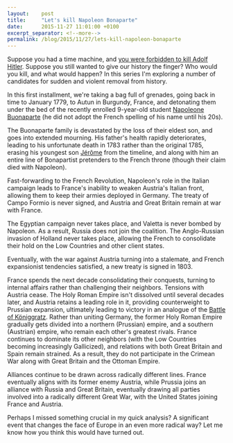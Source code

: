 ```yaml
---
layout:    post
title:     "Let's kill Napoleon Bonaparte"
date:      2015-11-27 11:01:00 +0100
excerpt_separator: <!--more-->
permalink: /blog/2015/11/27/lets-kill-napoleon-bonaparte
---
```


Suppose you had a time machine, and [you were forbidden to kill Adolf Hitler](/2015/11/27/lets-not-kill-hitler.html). Suppose you still wanted to give our history the finger? Who would you kill, and what would happen? In this series I'm exploring a number of candidates for sudden and violent removal from history. 

<!--more-->
In this first installment, we're taking a bag full of grenades, going back in time to January 1779, to Autun in Burgundy, France, and detonating them under the bed of the recently enrolled 9-year-old student [Napoleone Buonaparte](https://en.wikipedia.org/wiki/Napoleon) (he did not adopt the French spelling of his name until his 20s).


The Buonaparte family is devastated by the loss of their eldest son, and goes into extended mourning. His father's health rapidly deteriorates, leading to his unfortunate death in 1783 rather than the original 1785, erasing his youngest son [J&eacute;r&ocirc;me](https://en.wikipedia.org/wiki/J%C3%A9r%C3%B4me_Bonaparte) from the timeline, and along with him an entire line of Bonapartist pretenders to the French throne (though their claim died with Napoleon).


Fast-forwarding to the French Revolution, Napoleon's role in the Italian campaign leads to France's inability to weaken Austria's Italian front, allowing them to keep their armies deployed in Germany. The treaty of Campo Formio is never signed, and Austria and Great Britain remain at war with France.

The Egyptian campaign never takes place, and Valetta is never bombed by Napoleon. As a result, Russia does not join the coalition. The Anglo-Russian invasion of Holland never takes place, allowing the French to consolidate their hold on the Low Countries and other client states.

Eventually, with the war against Austria turning into a stalemate, and French expansionist tendencies satisfied, a new treaty is signed in 1803.


France spends the next decade consolidating their conquests, turning to internal affairs rather than challenging their neighbors. Tensions with Austria cease. The Holy Roman Empire isn't dissolved until several decades later, and Austria retains a leading role in it, providing counterweight to Prussian expansion, ultimately leading to victory in an analogue of the [Battle of K&ouml;niggratz](https://en.wikipedia.org/wiki/Battle_of_K%C3%B6niggr%C3%A4tz). Rather than uniting Germany, the former Holy Roman Empire gradually gets divided into a northern (Prussian) empire, and a southern (Austrian) empire, who remain each other's greatest rivals. France continues to dominate its other neighbors (with the Low Countries becoming increasingly Gallicized), and relations with both Great Britain and Spain remain strained. As a result, they do not participate in the Crimean War along with Great Britain and the Ottoman Empire.

Alliances continue to be drawn across radically different lines. France eventually aligns with its former enemy Austria, while Prussia joins an alliance with Russia and Great Britain, eventually drawing all parties involved into a radically different Great War, with the United States joining France and Austria.


Perhaps I missed something crucial in my quick analysis? A significant event that changes the face of Europe in an even more radical way? Let me know how you think this would have turned out.